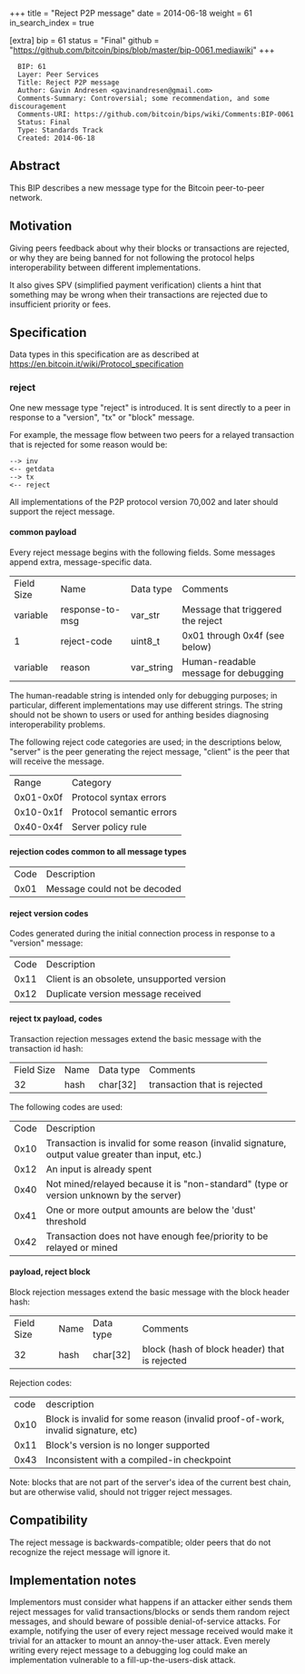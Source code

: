 +++
title = "Reject P2P message"
date = 2014-06-18
weight = 61
in_search_index = true

[extra]
bip = 61
status = "Final"
github = "https://github.com/bitcoin/bips/blob/master/bip-0061.mediawiki"
+++

      BIP: 61
      Layer: Peer Services
      Title: Reject P2P message
      Author: Gavin Andresen <gavinandresen@gmail.com>
      Comments-Summary: Controversial; some recommendation, and some discouragement
      Comments-URI: https://github.com/bitcoin/bips/wiki/Comments:BIP-0061
      Status: Final
      Type: Standards Track
      Created: 2014-06-18

## Abstract

This BIP describes a new message type for the Bitcoin peer-to-peer
network.

## Motivation

Giving peers feedback about why their blocks or transactions are
rejected, or why they are being banned for not following the protocol
helps interoperability between different implementations.

It also gives SPV (simplified payment verification) clients a hint that
something may be wrong when their transactions are rejected due to
insufficient priority or fees.

## Specification

Data types in this specification are as described at
<https://en.bitcoin.it/wiki/Protocol_specification>

### reject

One new message type "reject" is introduced. It is sent directly to a
peer in response to a "version", "tx" or "block" message.

For example, the message flow between two peers for a relayed
transaction that is rejected for some reason would be:

`--> inv`  
`<-- getdata`  
`--> tx`  
`<-- reject`

All implementations of the P2P protocol version 70,002 and later should
support the reject message.

#### common payload

Every reject message begins with the following fields. Some messages
append extra, message-specific data.

|            |                 |             |                                      |
|------------|-----------------|-------------|--------------------------------------|
| Field Size | Name            | Data type   | Comments                             |
| variable   | response-to-msg | var\_str    | Message that triggered the reject    |
| 1          | reject-code     | uint8\_t    | 0x01 through 0x4f (see below)        |
| variable   | reason          | var\_string | Human-readable message for debugging |

The human-readable string is intended only for debugging purposes; in
particular, different implementations may use different strings. The
string should not be shown to users or used for anthing besides
diagnosing interoperability problems.

The following reject code categories are used; in the descriptions
below, "server" is the peer generating the reject message, "client" is
the peer that will receive the message.

|           |                          |
|-----------|--------------------------|
| Range     | Category                 |
| 0x01-0x0f | Protocol syntax errors   |
| 0x10-0x1f | Protocol semantic errors |
| 0x40-0x4f | Server policy rule       |

#### rejection codes common to all message types

|      |                              |
|------|------------------------------|
| Code | Description                  |
| 0x01 | Message could not be decoded |

#### reject version codes

Codes generated during the initial connection process in response to a
"version" message:

|      |                                            |
|------|--------------------------------------------|
| Code | Description                                |
| 0x11 | Client is an obsolete, unsupported version |
| 0x12 | Duplicate version message received         |

#### reject tx payload, codes

Transaction rejection messages extend the basic message with the
transaction id hash:

|            |      |            |                              |
|------------|------|------------|------------------------------|
| Field Size | Name | Data type  | Comments                     |
| 32         | hash | char\[32\] | transaction that is rejected |

The following codes are used:

|      |                                                                                                   |
|------|---------------------------------------------------------------------------------------------------|
| Code | Description                                                                                       |
| 0x10 | Transaction is invalid for some reason (invalid signature, output value greater than input, etc.) |
| 0x12 | An input is already spent                                                                         |
| 0x40 | Not mined/relayed because it is "non-standard" (type or version unknown by the server)            |
| 0x41 | One or more output amounts are below the 'dust' threshold                                         |
| 0x42 | Transaction does not have enough fee/priority to be relayed or mined                              |

#### payload, reject block

Block rejection messages extend the basic message with the block header
hash:

|            |      |            |                                               |
|------------|------|------------|-----------------------------------------------|
| Field Size | Name | Data type  | Comments                                      |
| 32         | hash | char\[32\] | block (hash of block header) that is rejected |

Rejection codes:

|      |                                                                                  |
|------|----------------------------------------------------------------------------------|
| code | description                                                                      |
| 0x10 | Block is invalid for some reason (invalid proof-of-work, invalid signature, etc) |
| 0x11 | Block's version is no longer supported                                           |
| 0x43 | Inconsistent with a compiled-in checkpoint                                       |

Note: blocks that are not part of the server's idea of the current best
chain, but are otherwise valid, should not trigger reject messages.

## Compatibility

The reject message is backwards-compatible; older peers that do not
recognize the reject message will ignore it.

## Implementation notes

Implementors must consider what happens if an attacker either sends them
reject messages for valid transactions/blocks or sends them random
reject messages, and should beware of possible denial-of-service
attacks. For example, notifying the user of every reject message
received would make it trivial for an attacker to mount an
annoy-the-user attack. Even merely writing every reject message to a
debugging log could make an implementation vulnerable to a
fill-up-the-users-disk attack.
